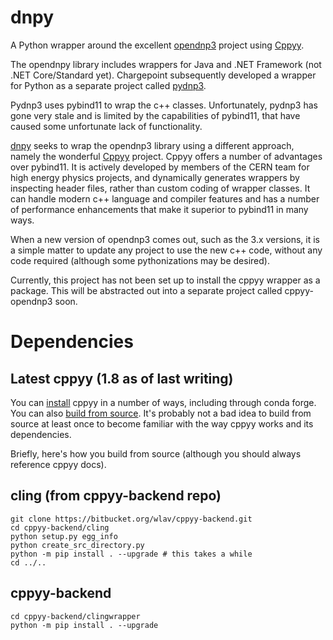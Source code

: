 # dnpy
A Python wrapper around the excellent [opendnp3](https://github.com/dnp3/opendnp3) project using [Cppyy](https://cppyy.readthedocs.io/en/latest/index.html).

The opendnpy library includes wrappers for Java and .NET Framework (not .NET Core/Standard yet).  Chargepoint subsequently developed a wrapper for Python as a separate project called [pydnp3](https://github.com/ChargePoint/pydnp3).

Pydnp3 uses pybind11 to wrap the c++ classes.  Unfortunately, pydnp3 has gone very stale and is limited by the capabilities of pybind11, that have caused some unfortunate lack of functionality.

[dnpy](https://github.com/txjmb/dnpy) seeks to wrap the opendnp3 library using a different approach, namely the wonderful [Cppyy](https://cppyy.readthedocs.io/en/latest/index.html) project.  Cppyy offers a number of advantages over pybind11.  It is actively developed by members of the CERN team for high energy physics projects, and dynamically generates wrappers by inspecting header files, rather than custom coding of wrapper classes.  It can handle modern c++ language and compiler features and has a number of performance enhancements that make it superior to pybind11 in many ways.

When a new version of opendnp3 comes out, such as the 3.x versions, it is a simple matter to update any project to use the new c++ code, without any code required (although some pythonizations may be desired).

Currently, this project has not been set up to install the cppyy wrapper as a package.  This will be abstracted out into a separate project called cppyy-opendnp3 soon.

# Dependencies
## Latest **cppyy** (1.8 as of last writing)
You can [install](https://cppyy.readthedocs.io/en/latest/installation.html) cppyy in a number of ways, including through conda forge.  You can also [build from source](https://cppyy.readthedocs.io/en/latest/repositories.html).  It's probably not a bad idea to build from source at least once to become familiar with the way cppyy works and its dependencies.

Briefly, here's how you build from source (although you should always reference cppyy docs).

## cling (from cppyy-backend repo)
```
git clone https://bitbucket.org/wlav/cppyy-backend.git
cd cppyy-backend/cling
python setup.py egg_info
python create_src_directory.py
python -m pip install . --upgrade # this takes a while
cd ../..
```
## cppyy-backend
```
cd cppyy-backend/clingwrapper
python -m pip install . --upgrade
```

